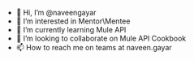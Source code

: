 - 👋 Hi, I’m @naveengayar
- 👀 I’m interested in Mentor\Mentee 
- 🌱 I’m currently learning Mule API
- 💞️ I’m looking to collaborate on Mule API Cookbook
- 📫 How to reach me on teams at naveen.gayar

<!---
naveengayar/naveengayar is a ✨ special ✨ repository because its `README.md` (this file) appears on your GitHub profile.
You can click the Preview link to take a look at your changes.
--->
